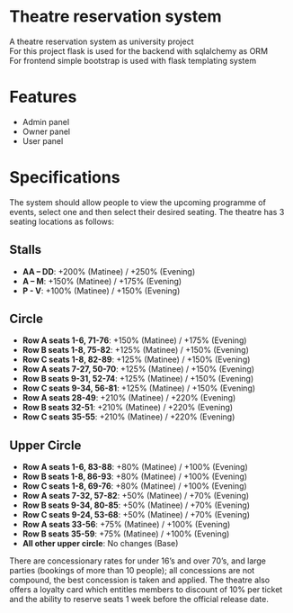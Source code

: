 # Theatre reservation system
A theatre reservation system as university project  
For this project flask is used for the backend with sqlalchemy as ORM  
For frontend simple bootstrap is used with flask templating system

# Features
- Admin panel
- Owner panel
- User panel

# Specifications
The system should allow people to view the upcoming programme of events, select one and then select their desired seating.  The theatre has 3 seating locations as follows:  
## Stalls
- **AA – DD**: +200% (Matinee) / +250% (Evening)
- **A – M**: +150% (Matinee) / +175% (Evening)
- **P - V**: +100% (Matinee) / +150% (Evening)

## Circle
- **Row A seats 1-6, 71-76**: +150% (Matinee) / +175% (Evening)
- **Row B seats 1-8, 75-82**: +125% (Matinee) / +150% (Evening)
- **Row C seats 1-8, 82-89**: +125% (Matinee) / +150% (Evening)
- **Row A seats 7-27, 50-70**: +125% (Matinee) / +150% (Evening)
- **Row B seats 9-31, 52-74**: +125% (Matinee) / +150% (Evening)
- **Row C seats 9-34, 56-81**: +125% (Matinee) / +150% (Evening)
- **Row A seats 28-49**: +210% (Matinee) / +220% (Evening)
- **Row B seats 32-51**: +210% (Matinee) / +220% (Evening)
- **Row C seats 35-55**: +210% (Matinee) / +220% (Evening)

## Upper Circle
- **Row A seats 1-6, 83-88**: +80% (Matinee) / +100% (Evening)
- **Row B seats 1-8, 86-93**: +80% (Matinee) / +100% (Evening)
- **Row C seats 1-8, 69-76**: +80% (Matinee) / +100% (Evening)
- **Row A seats 7-32, 57-82**: +50% (Matinee) / +70% (Evening)
- **Row B seats 9-34, 80-85**: +50% (Matinee) / +70% (Evening)
- **Row C seats 9-24, 53-68**: +50% (Matinee) / +70% (Evening)
- **Row A seats 33-56**: +75% (Matinee) / +100% (Evening)
- **Row B seats 35-59**: +75% (Matinee) / +100% (Evening)
- **All other upper circle**: No changes (Base)
  
There are concessionary rates for under 16’s and over 70’s, and large parties (bookings of more than 10 people); all concessions are not compound, the best concession is taken and applied.  The theatre also offers a loyalty card which entitles members to discount of 10% per ticket and the ability to reserve seats 1 week before the official release date.

